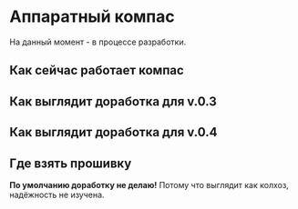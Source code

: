 # Аппаратный компас

На данный момент - в процессе разработки.

## Как сейчас работает компас

## Как выглядит доработка для v.0.3

## Как выглядит доработка для v.0.4

## Где взять прошивку


**По умолчанию доработку не делаю!** Потому что выглядит как колхоз, надёжность не изучена.
 